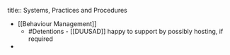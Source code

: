 title:: Systems, Practices and Procedures

- [[Behaviour Management]]
	- #Detentions - [[DUUSAD]] happy to support by possibly hosting, if required
-